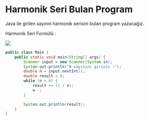 # Harmonik Seri Bulan Program

Java ile girilen sayının harmonik serisini bulan program yazacağız.

Harmonik Seri Formülü :

![](https://raw.githubusercontent.com/Kodluyoruz/taskforce/java1/patika/java101/pratik-harmonic/figures/harmonic_series.gif)

```java
public class Main {
    public static void main(String[] args) {
        Scanner input = new Scanner(System.in);
        System.out.println("N sayısını giriniz :");
        double n = input.nextInt();
        double result = 0;
        while (n > 0) {
            result += (1 / n);
            n--;
        }

        System.out.println(result);
    }
}

```

